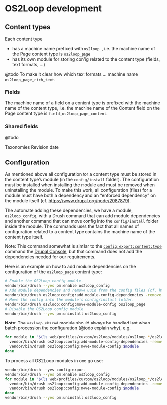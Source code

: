 # OS2Loop development

## Content types

Each content type
* has a machine name prefixed with `os2loop_`, i.e. the machine name of the Page content type is `os2loop_page`
* has its own module for storing config related to the content type (fields,
  text formats, …)

@todo To make it clear how which text formats … machine name `os2loop_page_rich_text`.

### Fields

The machine name of a field on a content type is prefixed with the machine name
of the content type, i.e. the machine name of the Content field on the Page
content type is `field_os2loop_page_content`.

### Shared fields

@todo

Taxonomies
Revision date


## Configuration

As mentioned above all configuration for a content type must be stored in the
content type’s module (in the `config/install` folder). The configuration must
be installed when installing the module and must be removed when uninstalling
the module. To make this work, all configuration (files) for a module must have
both a dependency and an “enforced dependency” on the module itself (cf.
<https://www.drupal.org/node/2087879>).

The automate adding these dependencies, we have a module, `os2loop_config`, with
a Drush command that can add module dependencies and another command that can
move config into the `config/install` folder inside the module. The commands
uses the fact that all names of configuration related to a content type contains
the machine name of the content type itself.

Note: This command somewhat is similar to the
[`config:export:content:type`](https://drupalconsole.com/docs/en/commands/config-export-content-type)
command the [Drupal Console](https://drupalconsole.com/), but that command does
not add the dependencies needed for our requirements.

Here is an example on how to add module dependencies on the configuration of the
`os2loop_page` content type:

```sh
# Enable the OS2Loop config module.
vendor/bin/drush --yes pm:enable os2loop_config
# Add module dependencies and remove uuid from the config files (cf. https://www.drupal.org/node/2087879).
vendor/bin/drush os2loop:config:add-module-config-dependencies -remove-uuid os2loop_page
# Move the config into the module’s config/install folder.
vendor/bin/drush os2loop:config:move-module-config os2loop_page
# Disable the OS2Loop config module.
vendor/bin/drush --yes pm:uninstall os2loop_config
```

**Note**: The `os2loop_shared` module should always be handled last when batch
procession the configuration (@todo explain why), e.g.

```sh
for module in "$(ls web/profiles/custom/os2loop/modules/os2loop_*/os2loop_*.info.yml | xargs basename -s .info.yml | grep -v os2loop_shared)" "os2loop_shared"; do
  vendor/bin/drush os2loop:config:add-module-config-dependencies -remove-uuid $module
  vendor/bin/drush os2loop:config:move-module-config $module
done
```

To process all OS2Loop modules in one go use:

```sh
vendor/bin/drush  –yes config:export
vendor/bin/drush --yes pm:enable os2loop_config
for module in "$(ls web/profiles/custom/os2loop/modules/os2loop_*/os2loop_*.info.yml | xargs basename -s .info.yml | grep -v os2loop_shared)" "os2loop_shared"; do
  vendor/bin/drush os2loop:config:add-module-config-dependencies -remove-uuid $module
  vendor/bin/drush os2loop:config:move-module-config $module
done
vendor/bin/drush --yes pm:uninstall os2loop_config
```
